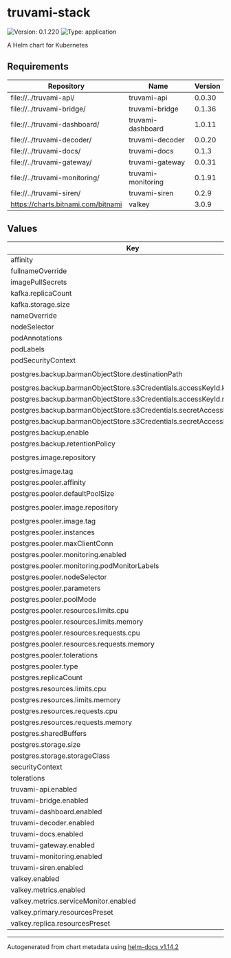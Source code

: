 # truvami-stack

![Version: 0.1.220](https://img.shields.io/badge/Version-0.1.220-informational?style=flat-square) ![Type: application](https://img.shields.io/badge/Type-application-informational?style=flat-square)

A Helm chart for Kubernetes

## Requirements

| Repository | Name | Version |
|------------|------|---------|
| file://../truvami-api/ | truvami-api | 0.0.30 |
| file://../truvami-bridge/ | truvami-bridge | 0.1.36 |
| file://../truvami-dashboard/ | truvami-dashboard | 1.0.11 |
| file://../truvami-decoder/ | truvami-decoder | 0.0.20 |
| file://../truvami-docs/ | truvami-docs | 0.1.3 |
| file://../truvami-gateway/ | truvami-gateway | 0.0.31 |
| file://../truvami-monitoring/ | truvami-monitoring | 0.1.91 |
| file://../truvami-siren/ | truvami-siren | 0.2.9 |
| https://charts.bitnami.com/bitnami | valkey | 3.0.9 |

## Values

| Key | Type | Default | Description |
|-----|------|---------|-------------|
| affinity | object | `{}` |  |
| fullnameOverride | string | `""` |  |
| imagePullSecrets | list | `[]` |  |
| kafka.replicaCount | int | `3` |  |
| kafka.storage.size | string | `"25Gi"` |  |
| nameOverride | string | `""` |  |
| nodeSelector | object | `{}` |  |
| podAnnotations | object | `{}` |  |
| podLabels | object | `{}` |  |
| podSecurityContext | object | `{}` |  |
| postgres.backup.barmanObjectStore.destinationPath | string | `"<destination path here>"` |  |
| postgres.backup.barmanObjectStore.s3Credentials.accessKeyId.key | string | `"ACCESS_KEY_ID"` |  |
| postgres.backup.barmanObjectStore.s3Credentials.accessKeyId.name | string | `"aws-creds"` |  |
| postgres.backup.barmanObjectStore.s3Credentials.secretAccessKey.key | string | `"ACCESS_SECRET_KEY"` |  |
| postgres.backup.barmanObjectStore.s3Credentials.secretAccessKey.name | string | `"aws-creds"` |  |
| postgres.backup.enable | bool | `false` |  |
| postgres.backup.retentionPolicy | string | `"30d"` |  |
| postgres.image.repository | string | `"ghcr.io/cloudnative-pg/postgis"` |  |
| postgres.image.tag | string | `"17-3.4"` |  |
| postgres.pooler.affinity | object | `{}` |  |
| postgres.pooler.defaultPoolSize | string | `"25"` |  |
| postgres.pooler.image.repository | string | `"ghcr.io/cloudnative-pg/pgbouncer"` |  |
| postgres.pooler.image.tag | string | `"1.24.1-23"` |  |
| postgres.pooler.instances | int | `3` |  |
| postgres.pooler.maxClientConn | string | `"200"` |  |
| postgres.pooler.monitoring.enabled | bool | `true` |  |
| postgres.pooler.monitoring.podMonitorLabels | object | `{}` |  |
| postgres.pooler.nodeSelector | object | `{}` |  |
| postgres.pooler.parameters | object | `{}` |  |
| postgres.pooler.poolMode | string | `"session"` |  |
| postgres.pooler.resources.limits.cpu | string | `"200m"` |  |
| postgres.pooler.resources.limits.memory | string | `"256Mi"` |  |
| postgres.pooler.resources.requests.cpu | string | `"100m"` |  |
| postgres.pooler.resources.requests.memory | string | `"128Mi"` |  |
| postgres.pooler.tolerations | list | `[]` |  |
| postgres.pooler.type | string | `"rw"` |  |
| postgres.replicaCount | int | `3` |  |
| postgres.resources.limits.cpu | string | `"2"` |  |
| postgres.resources.limits.memory | string | `"6Gi"` |  |
| postgres.resources.requests.cpu | string | `"1"` |  |
| postgres.resources.requests.memory | string | `"4Gi"` |  |
| postgres.sharedBuffers | string | `"1536MB"` |  |
| postgres.storage.size | string | `"25Gi"` |  |
| postgres.storage.storageClass | string | `"standard-retain"` |  |
| securityContext | object | `{}` |  |
| tolerations | list | `[]` |  |
| truvami-api.enabled | bool | `true` |  |
| truvami-bridge.enabled | bool | `true` |  |
| truvami-dashboard.enabled | bool | `true` |  |
| truvami-decoder.enabled | bool | `true` |  |
| truvami-docs.enabled | bool | `true` |  |
| truvami-gateway.enabled | bool | `true` |  |
| truvami-monitoring.enabled | bool | `true` |  |
| truvami-siren.enabled | bool | `true` |  |
| valkey.enabled | bool | `true` |  |
| valkey.metrics.enabled | bool | `true` |  |
| valkey.metrics.serviceMonitor.enabled | bool | `true` |  |
| valkey.primary.resourcesPreset | string | `"small"` |  |
| valkey.replica.resourcesPreset | string | `"small"` |  |

----------------------------------------------
Autogenerated from chart metadata using [helm-docs v1.14.2](https://github.com/norwoodj/helm-docs/releases/v1.14.2)
